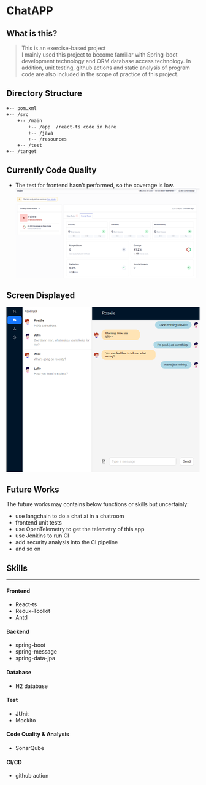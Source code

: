 # ChatAPP

## What is this?
> This is an exercise-based project  
I mainly used this project to become familiar with Spring-boot development technology and ORM database access technology. In addition, unit testing, github actions and static analysis of program code are also included in the scope of practice of this project.


## Directory Structure
```
+-- pom.xml
+-- /src
    +-- /main
        +-- /app  /react-ts code in here
        +-- /java
        +-- /resources
    +-- /test
+-- /target
```

## Currently Code Quality
* The test for frontend hasn't performed, so the coverage is low.
![code quality](./screen/SonarQube0519.png)

## Screen Displayed
![demo screen](./screen/chatapp.png)

## Future Works
The future works may contains below functions or skills but uncertainly:
* use langchain to do a chat ai in a chatroom
* frontend unit tests
* use OpenTelemetry to get the telemetry of this app
* use Jenkins to run CI
* add security analysis into the CI pipeline
* and so on

## Skills
---
#### Frontend
* React-ts
* Redux-Toolkit
* Antd

#### Backend
* spring-boot
* spring-message
* spring-data-jpa

#### Database
* H2 database

#### Test
* JUnit
* Mockito

#### Code Quality & Analysis
* SonarQube

#### CI/CD
* github action
